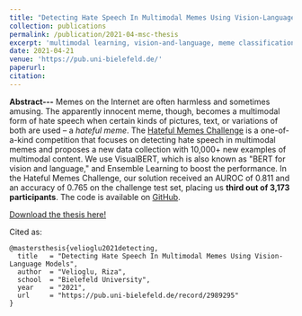 ```yaml
---
title: "Detecting Hate Speech In Multimodal Memes Using Vision-Language Models"
collection: publications
permalink: /publication/2021-04-msc-thesis
excerpt: 'multimodal learning, vision-and-language, meme classification, master thesis'
date: 2021-04-21
venue: 'https://pub.uni-bielefeld.de/'
paperurl: 
citation:
---
```


<b>Abstract---</b>
Memes on the Internet are often harmless and sometimes amusing. The apparently innocent meme, though, becomes a multimodal form of hate speech when certain kinds of pictures, text, or variations of both are used – a *hateful meme*. The [Hateful Memes Challenge](https://hatefulmemeschallenge.com/) is a one-of-a-kind competition that focuses on detecting hate speech in multimodal memes and proposes a new data collection with 10,000+ new examples of multimodal content. We use VisualBERT, which is also known as "BERT for vision and language," and Ensemble Learning to boost the performance. In the Hateful Memes Challenge, our solution received an AUROC of 0.811 and an accuracy of 0.765 on the challenge test set, placing us **third out of 3,173 participants**. The code is available on [GitHub](https://github.com/rizavelioglu/hateful_memes-hate_detectron).

[Download the thesis here!](https://pub.uni-bielefeld.de/record/2989295)


Cited as:

```
@mastersthesis{velioglu2021detecting,
  title   = "Detecting Hate Speech In Multimodal Memes Using Vision-Language Models",
  author  = "Velioglu, Riza",
  school  = "Bielefeld University",
  year    = "2021",
  url     = "https://pub.uni-bielefeld.de/record/2989295"
}
```